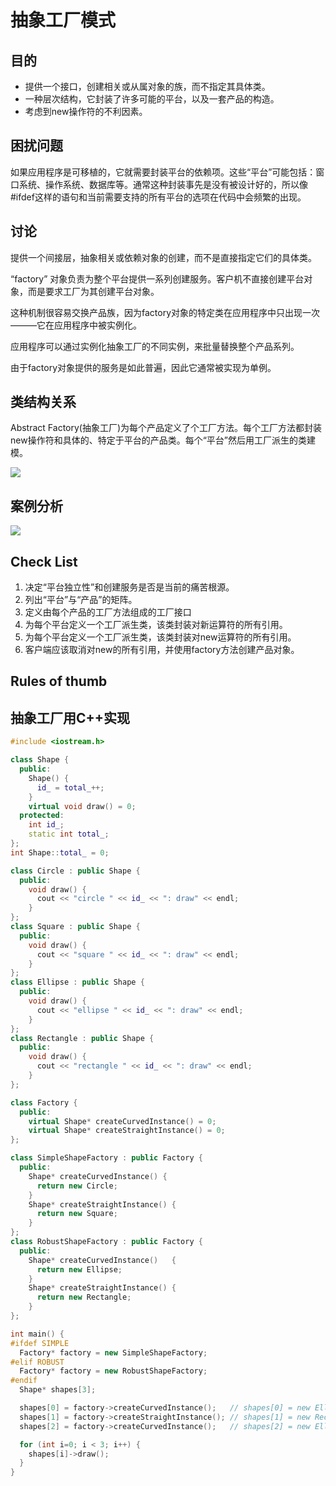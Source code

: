 # 抽象工厂模式
## 目的
- 提供一个接口，创建相关或从属对象的族，而不指定其具体类。
- 一种层次结构，它封装了许多可能的平台，以及一套产品的构造。
- 考虑到new操作符的不利因素。
## 困扰问题
如果应用程序是可移植的，它就需要封装平台的依赖项。这些“平台”可能包括：窗口系统、操作系统、数据库等。通常这种封装事先是没有被设计好的，所以像#ifdef这样的语句和当前需要支持的所有平台的选项在代码中会频繁的出现。
## 讨论
提供一个间接层，抽象相关或依赖对象的创建，而不是直接指定它们的具体类。

“factory” 对象负责为整个平台提供一系列创建服务。客户机不直接创建平台对象，而是要求工厂为其创建平台对象。

这种机制很容易交换产品族，因为factory对象的特定类在应用程序中只出现一次———它在应用程序中被实例化。


应用程序可以通过实例化抽象工厂的不同实例，来批量替换整个产品系列。

由于factory对象提供的服务是如此普遍，因此它通常被实现为单例。

## 类结构关系
Abstract Factory(抽象工厂)为每个产品定义了个工厂方法。每个工厂方法都封装new操作符和具体的、特定于平台的产品类。每个“平台”然后用工厂派生的类建模。

![](https://sourcemaking.com/files/v2/content/patterns/Abstract_Factory.png)

## 案例分析


![](https://sourcemaking.com/files/v2/content/patterns/Abstract_Factory_example1.png)

## Check List
1. 决定“平台独立性”和创建服务是否是当前的痛苦根源。
2. 列出“平台”与“产品”的矩阵。
3. 定义由每个产品的工厂方法组成的工厂接口
4. 为每个平台定义一个工厂派生类，该类封装对新运算符的所有引用。
5. 为每个平台定义一个工厂派生类，该类封装对new运算符的所有引用。
6. 客户端应该取消对new的所有引用，并使用factory方法创建产品对象。
## Rules of thumb

## 抽象工厂用C++实现
```C++
#include <iostream.h>

class Shape {
  public:
    Shape() {
      id_ = total_++;
    }
    virtual void draw() = 0;
  protected:
    int id_;
    static int total_;
};
int Shape::total_ = 0;

class Circle : public Shape {
  public:
    void draw() {
      cout << "circle " << id_ << ": draw" << endl;
    }
};
class Square : public Shape {
  public:
    void draw() {
      cout << "square " << id_ << ": draw" << endl;
    }
};
class Ellipse : public Shape {
  public:
    void draw() {
      cout << "ellipse " << id_ << ": draw" << endl;
    }
};
class Rectangle : public Shape {
  public:
    void draw() {
      cout << "rectangle " << id_ << ": draw" << endl;
    }
};

class Factory {
  public:
    virtual Shape* createCurvedInstance() = 0;
    virtual Shape* createStraightInstance() = 0;
};

class SimpleShapeFactory : public Factory {
  public:
    Shape* createCurvedInstance() {
      return new Circle;
    }
    Shape* createStraightInstance() {
      return new Square;
    }
};
class RobustShapeFactory : public Factory {
  public:
    Shape* createCurvedInstance()   {
      return new Ellipse;
    }
    Shape* createStraightInstance() {
      return new Rectangle;
    }
};

int main() {
#ifdef SIMPLE
  Factory* factory = new SimpleShapeFactory;
#elif ROBUST
  Factory* factory = new RobustShapeFactory;
#endif
  Shape* shapes[3];

  shapes[0] = factory->createCurvedInstance();   // shapes[0] = new Ellipse;
  shapes[1] = factory->createStraightInstance(); // shapes[1] = new Rectangle;
  shapes[2] = factory->createCurvedInstance();   // shapes[2] = new Ellipse;

  for (int i=0; i < 3; i++) {
    shapes[i]->draw();
  }
}
```

